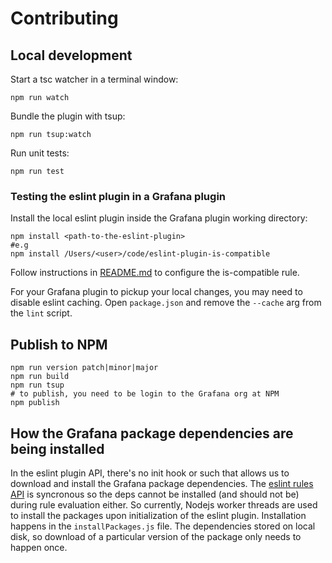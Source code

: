 # Contributing

## Local development

Start a tsc watcher in a terminal window:

```shell
npm run watch
```

Bundle the plugin with tsup:

```shell
npm run tsup:watch
```

Run unit tests:

```shell
npm run test
```

### Testing the eslint plugin in a Grafana plugin

Install the local eslint plugin inside the Grafana plugin working directory:

```shell
npm install <path-to-the-eslint-plugin>
#e.g
npm install /Users/<user>/code/eslint-plugin-is-compatible
```

Follow instructions in [README.md](README.md) to configure the is-compatible rule.

For your Grafana plugin to pickup your local changes, you may need to disable eslint caching. Open `package.json` and remove the `--cache` arg from the `lint` script.

## Publish to NPM

```shell
npm run version patch|minor|major
npm run build
npm run tsup
# to publish, you need to be login to the Grafana org at NPM
npm publish
```

## How the Grafana package dependencies are being installed

In the eslint plugin API, there's no init hook or such that allows us to download and install the Grafana package dependencies. The [eslint rules API](https://eslint.org/docs/latest/extend/plugins#rules-in-plugins) is syncronous so the deps cannot be installed (and should not be) during rule evaluation either. So currently, Nodejs worker threads are used to install the packages upon initialization of the eslint plugin. Installation happens in the `installPackages.js` file. The dependencies stored on local disk, so download of a particular version of the package only needs to happen once.

